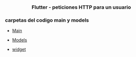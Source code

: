 <h3 align="center">Flutter - peticiones HTTP para un usuario</h3>


<h3>carpetas del codigo main y models</h3> 

- [ Main](/aprendices/Yezid_Perez/OOP/Usuario_API_REST/main.md)

- [Models](/aprendices/Yezid_Perez/OOP/Usuario_API_REST/Models/user.md)

- [widget](/aprendices/Yezid_Perez/OOP/Usuario_API_REST/widget/Template.md)

